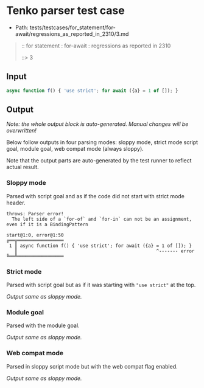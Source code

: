 # Tenko parser test case

- Path: tests/testcases/for_statement/for-await/regressions_as_reported_in_2310/3.md

> :: for statement : for-await : regressions as reported in 2310
>
> ::> 3

## Input

`````js
async function f() { 'use strict'; for await ({a} = 1 of []); }
`````

## Output

_Note: the whole output block is auto-generated. Manual changes will be overwritten!_

Below follow outputs in four parsing modes: sloppy mode, strict mode script goal, module goal, web compat mode (always sloppy).

Note that the output parts are auto-generated by the test runner to reflect actual result.

### Sloppy mode

Parsed with script goal and as if the code did not start with strict mode header.

`````
throws: Parser error!
  The left side of a `for-of` and `for-in` can not be an assignment, even if it is a BindingPattern

start@1:0, error@1:50
╔══╦═════════════════
 1 ║ async function f() { 'use strict'; for await ({a} = 1 of []); }
   ║                                                   ^------- error
╚══╩═════════════════

`````

### Strict mode

Parsed with script goal but as if it was starting with `"use strict"` at the top.

_Output same as sloppy mode._

### Module goal

Parsed with the module goal.

_Output same as sloppy mode._

### Web compat mode

Parsed in sloppy script mode but with the web compat flag enabled.

_Output same as sloppy mode._

